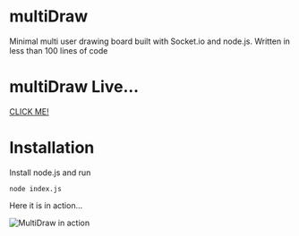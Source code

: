 # multiDraw
Minimal multi user drawing board built with Socket.io and node.js. Written in less than 100 lines of code

# multiDraw Live...

[CLICK ME!](https://multidraw.herokuapp.com/)

# Installation

Install node.js and run

    node index.js

Here it is in action...

![MultiDraw in action](https://raw.githubusercontent.com/mc-jesus/multiDraw/master/multiDraw.png)
